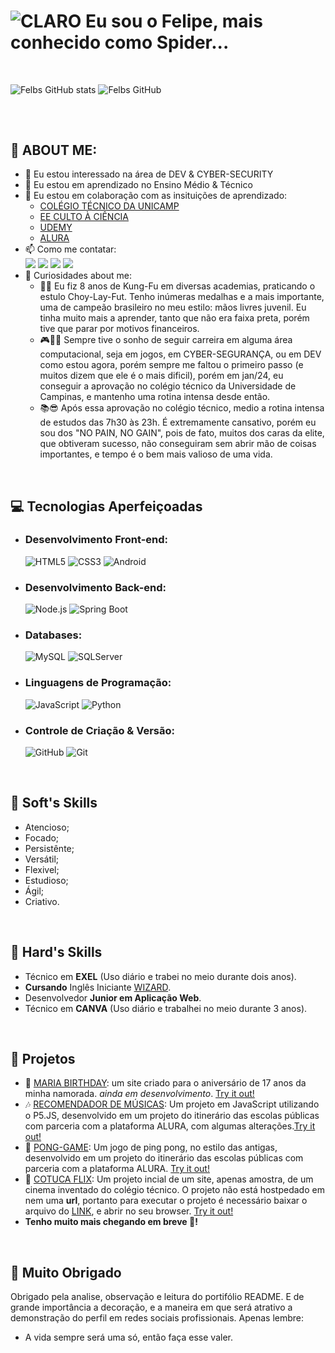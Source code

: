 # ![CLARO](https://img.shields.io/badge/hello-world-white) Eu sou o Felipe, mais conhecido como Spider...
<!--
![Snake Gif](https://github.com/FelipeRobinson/FelipeRobinson/blob/output/github-contribution-grid-snake-dark.svg)
-->
<br>

![Felbs GitHub stats](https://github-readme-stats.vercel.app/api?username=FelipeRobinson&theme=chartreuse-dark)
![Felbs GitHub ](https://github-readme-stats.vercel.app/api/top-langs/?username=FelipeRobinson&layout=compact&langs_count=16&theme=chartreuse-dark)
##

<br>

## 🦾 ABOUT ME:
- 👀 Eu estou interessado na área de DEV & CYBER-SECURITY
- 🌱 Eu estou em aprendizado no Ensino Médio & Técnico
- 💞 Eu estou em colaboração com as insituições de aprendizado: 
    - <a href="https://cotuca.unicamp.br/">COLÉGIO TÉCNICO DA UNICAMP</a>
    - <a href="https://cultoaciencia.net/">EE CULTO À CIÊNCIA</a>
    - <a href="https://udemy.com">UDEMY</a>
    - <a href="https://alura.com">ALURA</a>
- 📫 Como me contatar:
    <div> 
        <a href="https://www.instagram.com/felipe.rxb/" target="_blank"><img src="https://img.shields.io/badge/-Instagram-%23E4405F?style=for-the-badge&logo=instagram&logoColor=white" target="_blank"></a>
        <a href="https://discord.com/channels/@me/674573799265665035" target="_blank"><img src="https://img.shields.io/badge/Discord-7289DA?style=for-the-badge&logo=discord&logoColor=white" target="_blank"></a> 
        <a href = "mailto:feliperobinsonprofissional@gmail.com"><img src="https://img.shields.io/badge/-Gmail-%23333?style=for-the-badge&logo=gmail&logoColor=white" target="_blank"></a>
        <a href="https://www.linkedin.com/in/feliperobinson/" target="_blank"><img src="https://img.shields.io/badge/-LinkedIn-%230077B5?style=for-the-badge&logo=linkedin&logoColor=white" target="_blank"></a>     
    </div>
- 🧐 Curiosidades about me:
    - 🥇🥋 Eu fiz 8 anos de Kung-Fu em diversas academias, praticando o estulo Choy-Lay-Fut. Tenho inúmeras medalhas e a mais importante, uma de campeão brasileiro no meu estilo: mãos livres juvenil. Eu tinha muito mais a aprender, tanto que não era faixa preta, porém tive que parar por motivos financeiros.
    - 🎮👨‍💻 Sempre tive o sonho de seguir carreira em alguma área computacional, seja em jogos, em CYBER-SEGURANÇA, ou em DEV como estou agora, porém sempre me faltou o primeiro passo (e muitos dizem que ele é o mais dificil), porém em jan/24, eu conseguir a aprovação no colégio técnico da Universidade de Campinas, e mantenho uma rotina intensa desde então.
    - 📚😎 Após essa aprovação no colégio técnico, medio a rotina intensa de estudos das 7h30 às 23h. É extremamente cansativo, porém eu sou dos "NO PAIN, NO GAIN", pois de fato, muitos dos caras da elite, que obtiveram sucesso, não conseguiram sem abrir mão de coisas importantes, e tempo é o bem mais valioso de uma vida.


<!--
<div style="display: inline_block"><br>
  <img align="center" alt="Felipe-Js" height="30" width="40" src="https://raw.githubusercontent.com/devicons/devicon/master/icons/javascript/javascript-plain.svg">
  <img align="center" alt="Felipe-HTML" height="30" width="40" src="https://raw.githubusercontent.com/devicons/devicon/master/icons/html5/html5-original.svg">
  <img align="center" alt="Felipe-CSS" height="30" width="40" src="https://raw.githubusercontent.com/devicons/devicon/master/icons/css3/css3-original.svg">
</div>
-->

<br>

## 💻 Tecnologias Aperfeiçoadas <br>
- ### Desenvolvimento Front-end: <br>
  ![HTML5](https://img.shields.io/badge/HTML5-E34F26?style=for-the-badge&logo=html5&logoColor=white)
  ![CSS3](https://img.shields.io/badge/CSS3-1572B6?style=for-the-badge&logo=css3&logoColor=white)
  ![Android](https://img.shields.io/badge/Android-3DDC84?style=for-the-badge&logo=android&logoColor=white)
- ### Desenvolvimento Back-end: <br>
  ![Node.js](https://img.shields.io/badge/Node.js-339933?style=for-the-badge&logo=node.js&logoColor=white)
  ![Spring Boot](https://img.shields.io/badge/Spring_Boot-6DB33F?style=for-the-badge&logo=spring-boot&logoColor=white)
- ### Databases: <br>
  ![MySQL](https://img.shields.io/badge/MySQL-4479A1?style=for-the-badge&logo=mysql&logoColor=white)
  ![SQLServer](https://img.shields.io/badge/Microsoft_SQL_Server-CC2927?style=for-the-badge&logo=microsoft-sql-server&logoColor=white)
- ### Linguagens de Programação: <br>
  ![JavaScript](https://img.shields.io/badge/JavaScript-F7DF1E?style=for-the-badge&logo=javascript&logoColor=black)
  ![Python](https://img.shields.io/badge/Python-3776AB?style=for-the-badge&logo=python&logoColor=white)
- ### Controle de Criação & Versão: <br>
  ![GitHub](https://img.shields.io/badge/GitHub-181717?style=for-the-badge&logo=github&logoColor=white)
  ![Git](https://img.shields.io/badge/Git-F05032?style=for-the-badge&logo=git&logoColor=white)

<br>
  
## 👾 Soft's Skills
- Atencioso;
- Focado;
- Persistênte;
- Versátil;
- Flexivel;
- Estudioso;
- Ágil;
- Criativo.

<br>

## 🧠 Hard's Skills
- Técnico em **EXEL** (Uso diário e trabei no meio durante dois anos).
- **Cursando** Inglês Iniciante [WIZARD](https://wizard.com/).
- Desenvolvedor **Junior em Aplicação Web**.
- Técnico em **CANVA** (Uso diário e trabalhei no meio durante 3 anos).

<br>

## 🔭 Projetos
- 🎨 [MARIA BIRTHDAY](https://github.com/FelipeRobinson/MARIA_1.7): um site criado para o aniversário de 17 anos da minha namorada. *ainda em desenvolvimento*. [Try it out!](https://mariabirthday-kaq8ysmt3-feliperobinsons-projects.vercel.app/)
- 🎶 [RECOMENDADOR DE MÚSICAS](https://github.com/FelipeRobinson/RECOMENDADOR_MUSICAS): Um projeto em JavaScript utilizando o P5.JS, desenvolvido em um projeto do itinerário das escolas públicas com parceria com a plataforma ALURA, com algumas alterações.[Try it out!](https://https//editor.p5js.org/FelipeSpider/sketches/bqCadVZLm)
- 🏓 [PONG-GAME](https://github.com/FelipeRobinson/PONG-GAME): Um jogo de ping pong, no estilo das antigas, desenvolvido em um projeto do itinerário das escolas públicas com parceria com a plataforma ALURA. [Try it out!](https://editor.p5js.org/FelipeSpider/sketches/reH2mviDs)
- 🎪 [COTUCA FLIX](https://github.com/FelipeRobinson/COTUCA_FLIX): Um projeto incial de um site, apenas amostra, de um cinema inventado do colégio técnico. O projeto não está hostpedado em nem uma **url**, portanto para executar o projeto é necessário baixar o arquivo do [LINK](https://github.com/FelipeRobinson/COTUCA_FLIX/blob/main/Abas/Home/index.html), e abrir no seu browser. [Try it out!](https://github.com/FelipeRobinson/COTUCA_FLIX/)
- **Tenho muito mais chegando em breve 🤫!**

<br>

## 🎀 Muito Obrigado
Obrigado pela analise, observação e leitura do portifólio README. E de grande importância a decoração, e a maneira em que será atrativo a demonstração do perfil em redes sociais profissionais. Apenas lembre:
- A vida sempre será uma só, então faça esse valer.
